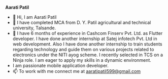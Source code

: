 **Aarati Patil**
- 👋 Hi, I am Aarati Patil
- 👀 I have completed MCA from D. Y. Patil agricultural and technical university, Talsande.
- 🌱 I have 6 months of experience in Cashcom Finserv Pvt. Ltd. as Flutter developer. I have done another internship at Satej infotech Pvt. Ltd in web development.
      Also I have done another internship to train students regarding technology and guide them on various projects related to electronics under the NITI ayog scheme.
      I recently selected in TCS on a Ninja role. I am eager to apply my skills in a dynamic environment.
- I am passionate mobile application developer.
- 📫 To work with me connect me at aaratipatil599@gmail.com
